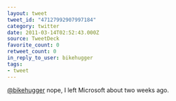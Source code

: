 ```yaml
---
layout: tweet
tweet_id: "47127992907997184"
category: twitter
date: 2011-03-14T02:52:43.000Z
source: TweetDeck
favorite_count: 0
retweet_count: 0
in_reply_to_user: bikehugger
tags:
- tweet
---
```


[@bikehugger](https://twitter.com/@bikehugger) nope, I left Microsoft about two weeks ago.
